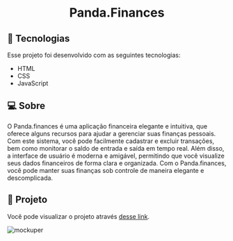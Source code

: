 <h1 align="center">Panda.Finances</h1>

## 🚀 Tecnologias

Esse projeto foi desenvolvido com as seguintes tecnologias:

- HTML
- CSS
- JavaScript

## 💻 Sobre

O Panda.finances é uma aplicação financeira elegante e intuitiva, que oferece alguns recursos para ajudar a gerenciar suas finanças pessoais. Com este sistema, você pode facilmente cadastrar e excluir transações, bem como monitorar o saldo de entrada e saída em tempo real. Além disso, a interface de usuário é moderna e amigável, permitindo que você visualize seus dados financeiros de forma clara e organizada. Com o Panda.finances, você pode manter suas finanças sob controle de maneira elegante e descomplicada.

## 🔖 Projeto

Você pode visualizar o projeto através [desse link](https://panda-finances.vercel.app).


![mockuper](https://user-images.githubusercontent.com/65633856/228989821-bf70ea9a-5443-4976-8bbb-c37995f8034c.png)
